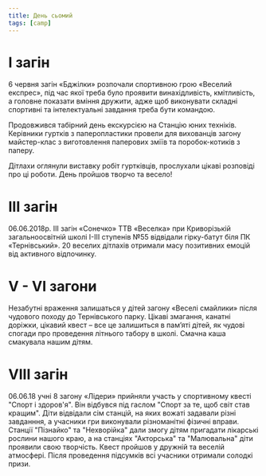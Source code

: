 ```yaml
---
title: День сьомий
tags: [camp]
---
```


# I загін

6 червня загін «Бджілки» розпочали спортивною грою «Веселий експрес», під час якої треба було проявити винахідливість, кмітливість, а головне показати вміння дружити, адже щоб виконувати складні спортивні та інтелектуальні завдання треба бути командою.

Продовжився табірний день екскурсією на Станцію юних техніків. Керівники гуртків з паперопластики провели для вихованців загону майстер-клас з виготовлення паперових зміїв та поробок-котиків з паперу.

Дітлахи оглянули виставку робіт гуртківців, прослухали цікаві розповіді про ці роботи. День пройшов творчо та весело!

<slideshow id="72157697176778464"></slideshow>

# ІІІ загін

06.06.2018р. ІІІ загін «Сонечко» ТТВ «Веселка» при Криворізькій загальноосвітній школі І-ІІІ ступенів №55 відвідали гірку-батут біля ПК «Тернівський». 20 веселих дітлахів отримали масу позитивних емоцій від активного відпочинку.

<slideshow id="72157691949722150"></slideshow>

# V - VI загони

Незабутні враження залишаться у дітей загону «Веселі смайлики» після чудового походу до Тернівського парку. Цікаві змагання, канатні доріжки, цікавий квест – все це залишиться в пам’яті дітей, як чудові спогади про проведення літнього табору в школі. Смачна каша смакувала нашим дітям.

<slideshow id="72157694577764042"></slideshow>
<slideshow id="72157694577866382"></slideshow>

# VIII загін

06.06.18 учні 8 загону «Лідери» прийняли участь у спортивному квесті "Спорт і здоров'я". Він відбувся під гаслом "Спорт за те, щоб світ став кращим". Діти відвідали сім станцій, на яких вожаті задавали різні завданння, а учасники гри виконували різноманітні фізичні вправи. Станції "Пізнайко" та "Нехворійка" дали змогу дітям пригадати лікарські рослини нашого краю, а на станціях "Акторська" та "Малювальна" діти проявили свою творчість. Квест пройшов у дружній та веселій атмосфері. Після проведення підсумків всі учасники отримали солодкі призи.

<slideshow id="72157691949846020"></slideshow>
